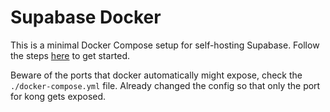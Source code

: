 # Supabase Docker

This is a minimal Docker Compose setup for self-hosting Supabase. Follow the steps [here](https://supabase.com/docs/guides/hosting/docker) to get started.

Beware of the ports that docker automatically might expose, check the `./docker-compose.yml` file. 
Already changed the config so that only the port for kong gets exposed.
